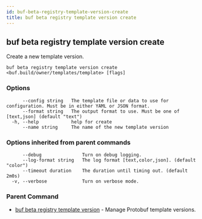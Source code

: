 ```yaml
---
id: buf-beta-registry-template-version-create
title: buf beta registry template version create
---
```

## buf beta registry template version create

Create a new template version.

```
buf beta registry template version create <buf.build/owner/templates/template> [flags]
```

### Options

```
      --config string   The template file or data to use for configuration. Must be in either YAML or JSON format.
      --format string   The output format to use. Must be one of [text,json] (default "text")
  -h, --help            help for create
      --name string     The name of the new template version
```

### Options inherited from parent commands

```
      --debug               Turn on debug logging.
      --log-format string   The log format [text,color,json]. (default "color")
      --timeout duration    The duration until timing out. (default 2m0s)
  -v, --verbose             Turn on verbose mode.
```

### Parent Command

* [buf beta registry template version](buf-beta-registry-template-version.md)	 - Manage Protobuf template versions.
